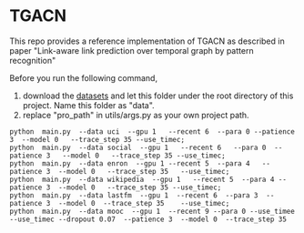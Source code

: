 # TGACN
This repo provides a reference implementation of TGACN as described in paper "Link-aware link prediction over temporal graph by pattern recognition"

Before you run the following command, 
1. download the [datasets](https://drive.google.com/drive/folders/1nqnEXxGe7RBTyFl9CLTfLSzdpI_uFG-X?usp=share_link) and let this folder under the root directory of this project. Name this folder as "data".
2. replace "pro_path" in  utils/args.py as your own project path.
```
python  main.py  --data uci  --gpu 1   --recent 6  --para 0 --patience 3  --model 0   --trace_step 35 --use_timec;  
python  main.py  --data social  --gpu 1   --recent 6   --para 0  --patience 3   --model 0   --trace_step 35 --use_timec; 
python  main.py  --data enron  --gpu 1 --recent 5  --para 4   --patience 3  --model 0   --trace_step 35   --use_timec;
python  main.py  --data wikipedia  --gpu 1   --recent 5  --para 4 --patience 3  --model 0   --trace_step 35 --use_timec; 
python  main.py  --data lastfm  --gpu 1  --recent 6  --para 3  --patience 3  --model 0  --trace_step 35    --use_timec;  
python  main.py  --data mooc  --gpu 1  --recent 9 --para 0 --use_timee --use_timec --dropout 0.07  --patience 3  --model 0  --trace_step 35  
